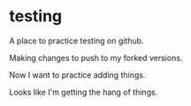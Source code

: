 # testing
A place to practice testing on github.

Making changes to push to my forked versions.

Now I want to practice adding things. 

Looks like I'm getting the hang of things. 

